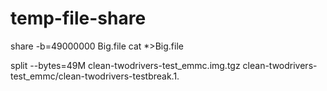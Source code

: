 # temp-file-share

share -b=49000000 Big.file
cat *>Big.file


 split --bytes=49M  clean-twodrivers-test_emmc.img.tgz clean-twodrivers-test_emmc/clean-twodrivers-testbreak.1.
